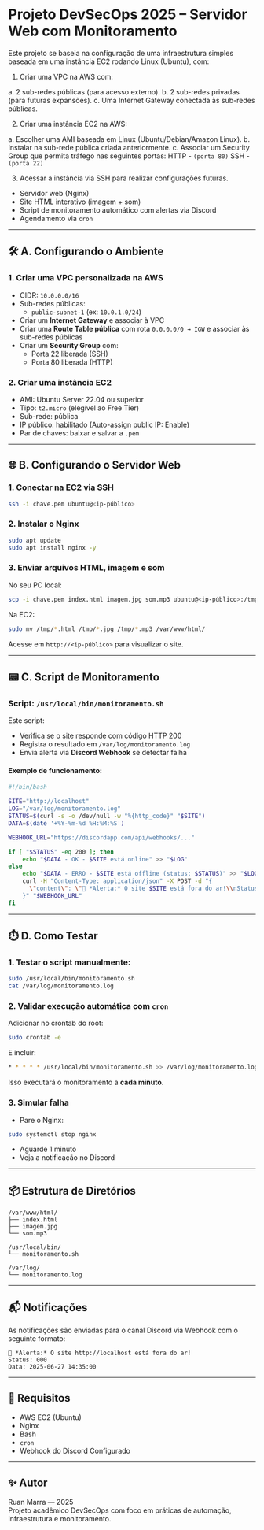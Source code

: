
# Projeto DevSecOps 2025 – Servidor Web com Monitoramento

Este projeto se baseia na configuração de uma infraestrutura simples baseada em uma instância EC2 rodando Linux (Ubuntu), com:

1. Criar uma VPC na AWS com:
   
a. 2 sub-redes públicas (para acesso externo).
b. 2 sub-redes privadas (para futuras expansões).
c. Uma Internet Gateway conectada às sub-redes públicas.


2. Criar uma instância EC2 na AWS:
   
a. Escolher uma AMI baseada em Linux (Ubuntu/Debian/Amazon 
Linux).
b. Instalar na sub-rede pública criada anteriormente.
c. Associar um Security Group que permita tráfego nas seguintes portas:
HTTP - `(porta 80)`
SSH  - `(porta 22)`


3. Acessar a instância via SSH para realizar configurações futuras.

- Servidor web (Nginx)
- Site HTML interativo (imagem + som)
- Script de monitoramento automático com alertas via Discord
- Agendamento via `cron`

---

## 🛠️ A. Configurando o Ambiente

### 1. Criar uma VPC personalizada na AWS

- CIDR: `10.0.0.0/16`
- Sub-redes públicas:
  - `public-subnet-1` (ex: `10.0.1.0/24`)
- Criar um **Internet Gateway** e associar à VPC
- Criar uma **Route Table pública** com rota `0.0.0.0/0 → IGW` e associar às sub-redes públicas
- Criar um **Security Group** com:
  - Porta 22 liberada (SSH)
  - Porta 80 liberada (HTTP)

### 2. Criar uma instância EC2

- AMI: Ubuntu Server 22.04 ou superior
- Tipo: `t2.micro` (elegível ao Free Tier)
- Sub-rede: pública
- IP público: habilitado (Auto-assign public IP: Enable)
- Par de chaves: baixar e salvar a `.pem`

---

## 🌐 B. Configurando o Servidor Web

### 1. Conectar na EC2 via SSH

```bash
ssh -i chave.pem ubuntu@<ip-público>
```

### 2. Instalar o Nginx

```bash
sudo apt update
sudo apt install nginx -y
```

### 3. Enviar arquivos HTML, imagem e som

No seu PC local:

```bash
scp -i chave.pem index.html imagem.jpg som.mp3 ubuntu@<ip-público>:/tmp/
```

Na EC2:

```bash
sudo mv /tmp/*.html /tmp/*.jpg /tmp/*.mp3 /var/www/html/
```

Acesse em `http://<ip-público>` para visualizar o site.

---

## 📟 C. Script de Monitoramento

### Script: `/usr/local/bin/monitoramento.sh`

Este script:

- Verifica se o site responde com código HTTP 200
- Registra o resultado em `/var/log/monitoramento.log`
- Envia alerta via **Discord Webhook** se detectar falha

#### Exemplo de funcionamento:

```bash
#!/bin/bash

SITE="http://localhost"
LOG="/var/log/monitoramento.log"
STATUS=$(curl -s -o /dev/null -w "%{http_code}" "$SITE")
DATA=$(date '+%Y-%m-%d %H:%M:%S')

WEBHOOK_URL="https://discordapp.com/api/webhooks/..."

if [ "$STATUS" -eq 200 ]; then
    echo "$DATA - OK - $SITE está online" >> "$LOG"
else
    echo "$DATA - ERRO - $SITE está offline (status: $STATUS)" >> "$LOG"
    curl -H "Content-Type: application/json" -X POST -d "{
      \"content\": \"🚨 *Alerta:* O site $SITE está fora do ar!\\nStatus: $STATUS\\nData: $DATA\"
    }" "$WEBHOOK_URL"
fi
```

---

## ⏱️ D. Como Testar

### 1. Testar o script manualmente:

```bash
sudo /usr/local/bin/monitoramento.sh
cat /var/log/monitoramento.log
```

### 2. Validar execução automática com `cron`

Adicionar no crontab do root:

```bash
sudo crontab -e
```

E incluir:

```bash
* * * * * /usr/local/bin/monitoramento.sh >> /var/log/monitoramento.log 2>&1
```

Isso executará o monitoramento a **cada minuto**.

### 3. Simular falha

- Pare o Nginx:

```bash
sudo systemctl stop nginx
```

- Aguarde 1 minuto
- Veja a notificação no Discord

---

## 📦 Estrutura de Diretórios

```
/var/www/html/
├── index.html
├── imagem.jpg
└── som.mp3

/usr/local/bin/
└── monitoramento.sh

/var/log/
└── monitoramento.log
```

---

## 📬 Notificações

As notificações são enviadas para o canal Discord via Webhook com o seguinte formato:

```
🚨 *Alerta:* O site http://localhost está fora do ar!
Status: 000
Data: 2025-06-27 14:35:00
```

---

## 📌 Requisitos

- AWS EC2 (Ubuntu)
- Nginx
- Bash
- `cron`
- Webhook do Discord Configurado

---

## ✨ Autor

Ruan Marra — 2025  
Projeto acadêmico DevSecOps com foco em práticas de automação, infraestrutura e monitoramento.
